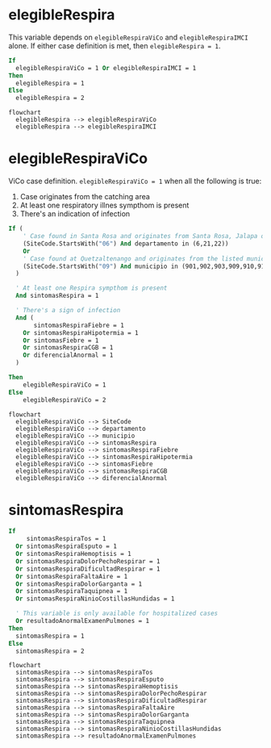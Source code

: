 # elegibleRespira

This variable depends on `elegibleRespiraViCo` and `elegibleRespiraIMCI` alone.
If either case definition is met, then `elegibleRespira = 1`.

```vb
If
  elegibleRespiraViCo = 1 Or elegibleRespiraIMCI = 1
Then
  elegibleRespira = 1
Else
  elegibleRespira = 2
```

```mermaid
flowchart
  elegibleRespira --> elegibleRespiraViCo
  elegibleRespira --> elegibleRespiraIMCI
```









# elegibleRespiraViCo

ViCo case definition. `elegibleRespiraViCo = 1` when all the following is true:
1. Case originates from the catching area
2. At least one respiratory illnes sympthom is present
3. There's an indication of infection

```vb
If (
    ' Case found in Santa Rosa and originates from Santa Rosa, Jalapa or Jutiapa
    (SiteCode.StartsWith("06") And departamento in (6,21,22))
    Or
    ' Case found at Quetzaltenango and originates from the listed municipios
    (SiteCode.StartsWith("09") And municipio in (901,902,903,909,910,911,913,914,916,923))
  )

  ' At least one Respira sympthom is present
  And sintomasRespira = 1

  ' There's a sign of infection
  And (
       sintomasRespiraFiebre = 1
    Or sintomasRespiraHipotermia = 1
    Or sintomasFiebre = 1
    Or sintomasRespiraCGB = 1
    Or diferencialAnormal = 1
  )

Then
    elegibleRespiraViCo = 1
Else
    elegibleRespiraViCo = 2
```

```mermaid
flowchart
  elegibleRespiraViCo --> SiteCode
  elegibleRespiraViCo --> departamento
  elegibleRespiraViCo --> municipio
  elegibleRespiraViCo --> sintomasRespira
  elegibleRespiraViCo --> sintomasRespiraFiebre
  elegibleRespiraViCo --> sintomasRespiraHipotermia
  elegibleRespiraViCo --> sintomasFiebre
  elegibleRespiraViCo --> sintomasRespiraCGB
  elegibleRespiraViCo --> diferencialAnormal
```





# sintomasRespira

```vb
If
     sintomasRespiraTos = 1
  Or sintomasRespiraEsputo = 1
  Or sintomasRespiraHemoptisis = 1
  Or sintomasRespiraDolorPechoRespirar = 1
  Or sintomasRespiraDificultadRespirar = 1
  Or sintomasRespiraFaltaAire = 1
  Or sintomasRespiraDolorGarganta = 1
  Or sintomasRespiraTaquipnea = 1
  Or sintomasRespiraNinioCostillasHundidas = 1

  ' This variable is only available for hospitalized cases
  Or resultadoAnormalExamenPulmones = 1
Then
  sintomasRespira = 1
Else
  sintomasRespira = 2
```

```mermaid
flowchart
  sintomasRespira --> sintomasRespiraTos
  sintomasRespira --> sintomasRespiraEsputo
  sintomasRespira --> sintomasRespiraHemoptisis
  sintomasRespira --> sintomasRespiraDolorPechoRespirar
  sintomasRespira --> sintomasRespiraDificultadRespirar
  sintomasRespira --> sintomasRespiraFaltaAire
  sintomasRespira --> sintomasRespiraDolorGarganta
  sintomasRespira --> sintomasRespiraTaquipnea
  sintomasRespira --> sintomasRespiraNinioCostillasHundidas
  sintomasRespira --> resultadoAnormalExamenPulmones
```
